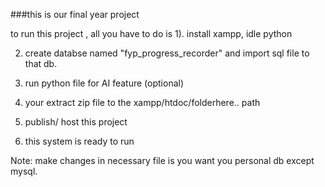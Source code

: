 ###this is our final year project

to run this project , all you have to do is 
1). install xampp, idle python

2) create databse named "fyp_progress_recorder" and import sql file to that db.

3) run python file for AI feature (optional)
4) your extract zip file to the xampp/htdoc/folderhere.. path
5) publish/ host this project
6) this system is ready to run

Note: make changes in necessary file is you want you personal db except mysql.
